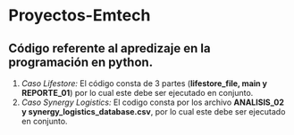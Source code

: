 # Proyectos-Emtech
## **Código referente al apredizaje en la programación en python.**
1) *Caso Lifestore:* El código consta de 3 partes (**lifestore_file, main y REPORTE_01**) por lo cual este debe ser ejecutado en conjunto.
2) *Caso Synergy Logistics:* El codigo consta por los archivo **ANALISIS_02 y synergy_logistics_database.csv**, por lo cual este debe ser ejecutado en conjunto.
